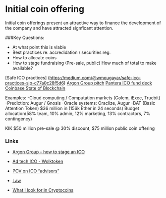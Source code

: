 # Initial coin offering
Initial coin offerings present an attractive way to finance the development of the company and have attracted signficant attention. 

###Key Questions:
* At what point this is viable
* Best practices re: accredidation / securities reg. 
* How to allocate coins
* How to stage fundraising (Pre-sale, public) How much of total to make available?

[Safe ICO practices] (https://medium.com/@wmougayar/safe-ico-practices-sip-c77a0c28f5d6)
[Argon Group pitch]()
[Pantera ICO fund deck]()
[Coinbase State of Blockchain]()

Examples:
-Cloud computing / Computation markets (Golem, iExec, Truebit)
-Prediction: Augur / Gnosis
-Oracle systems: Oraclize, Augur
-BAT (Basic Attention Token) 
$36 million in (156k Ether in 24 seconds) 
Budget allocation(58% team, 10% admin, 12% marketing, 13% contractors, 7% contingency)

KIK
$50 million pre-sale @ 30% discount, $75 million public coin offering

### Links
* [Argon Group - how to stage an ICO](https://techcrunch.com/2017/05/24/how-to-stage-an-ico-and-other-related-questions-you-might-like-answered/)
* [Ad tech ICO - Wolktoken](https://www.wolk.com/app/wolktoken)
* [POV on ICO “advisors”](https://twitter.com/NTmoney/status/865190655382794244)
* [Law](https://www.coinbase.com/legal/securities-law-framework.pdf)

* [What I look for in Cryptocoins](https://jordancooper.blog/2017/05/23/what-i-look-for-in-cryptocoins/)
